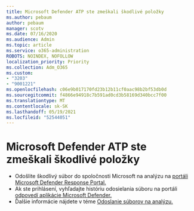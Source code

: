 ```yaml
---
title: Microsoft Defender ATP ste zmeškali škodlivé položky
ms.author: pebaum
author: pebaum
manager: scotv
ms.date: 07/16/2020
ms.audience: Admin
ms.topic: article
ms.service: o365-administration
ROBOTS: NOINDEX, NOFOLLOW
localization_priority: Priority
ms.collection: Adm_O365
ms.custom:
- "3203"
- "9001221"
ms.openlocfilehash: c06e9b017170fd23b12b11cf0aac98b2bf53db0d
ms.sourcegitcommit: f4866e94918c7b591ad0cd3b58169d340bcc7f00
ms.translationtype: MT
ms.contentlocale: sk-SK
ms.lasthandoff: 05/19/2021
ms.locfileid: "52544051"
---
```

# <a name="microsoft-defender-atp-missed-a-malicious-item"></a>Microsoft Defender ATP ste zmeškali škodlivé položky

- Odošlite škodlivý súbor do spoločnosti Microsoft na analýzu na [portáli Microsoft Defender Response Portal.](https://www.microsoft.com/wdsi/filesubmission/) 
- Ak ste prihlásení, vyhľadajte históriu odosielania súboru na portáli [odpovedí aplikácie Microsoft Defender.](https://www.microsoft.com/wdsi/submissionhistory)
- Ďalšie informácie nájdete v téme [Odoslanie súborov na analýzu.](/windows/security/threat-protection/intelligence/submission-guide)